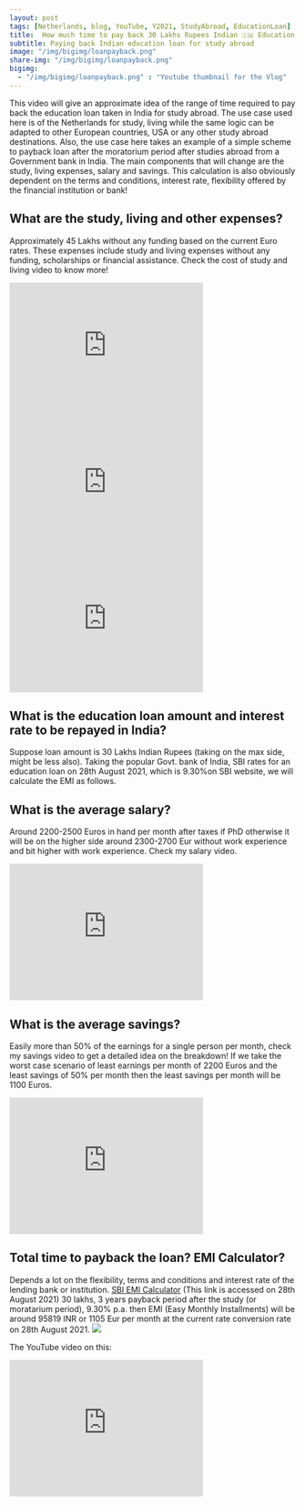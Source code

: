 ```yaml
---
layout: post
tags: [Netherlands, blog, YouTube, Y2021, StudyAbroad, EducationLoan]
title:  How much time to pay back 30 Lakhs Rupees Indian 🇮🇳 Education Loan for Study Abroad?
subtitle: Paying back Indian education loan for study abroad
image: "/img/bigimg/loanpayback.png"
share-img: "/img/bigimg/loanpayback.png"
bigimg:
  - "/img/bigimg/loanpayback.png" : "Youtube thumbnail for the Vlog"
---
```


This video will give an approximate idea of the range of time required to pay back the education loan taken in India for study abroad. The use case used here is of the Netherlands for study, living while the same logic can be adapted to other European countries, USA or any other study abroad destinations. Also, the use case here takes an example of a simple scheme to payback loan after the moratorium period after studies abroad from a Government bank in India. The main components that will change are the study, living expenses, salary and savings. This calculation is also obviously dependent on the terms and conditions, interest rate, flexibility offered by the financial institution or bank!

## What are the study, living and other expenses?
Approximately 45 Lakhs without any funding based on the current Euro rates. These expenses include study and living expenses without any funding, scholarships or financial assistance. Check the cost of study and living video to know more!

<iframe width="340" height="240" src="https://www.youtube.com/embed/F7QqBH6Cknc" title="YouTube video player" frameborder="0" allow="accelerometer; autoplay; clipboard-write; encrypted-media; gyroscope; picture-in-picture" allowfullscreen></iframe>

<iframe width="340" height="240" src="https://www.youtube.com/embed/dgiey7SwWrk" title="YouTube video player" frameborder="0" allow="accelerometer; autoplay; clipboard-write; encrypted-media; gyroscope; picture-in-picture" allowfullscreen></iframe>

<iframe width="340" height="240" src="https://www.youtube.com/embed/rCQwLGXUUYg" title="YouTube video player" frameborder="0" allow="accelerometer; autoplay; clipboard-write; encrypted-media; gyroscope; picture-in-picture" allowfullscreen></iframe>

## What is the education loan amount and interest rate to be repayed in India?
Suppose loan amount is 30 Lakhs Indian Rupees (taking on the max side, might be less also). Taking the popular Govt. bank of India, SBI rates for an education loan on 28th August 2021, which is 9.30%on SBI website, we will calculate the EMI as follows. 

## What is the average salary?
Around 2200-2500 Euros in hand per month after taxes if PhD otherwise it will be on the higher side around 2300-2700 Eur without work experience and bit higher with work experience. Check my salary video.

<iframe width="340" height="240" src="https://www.youtube.com/embed/oWTDVbTvSgk" title="YouTube video player" frameborder="0" allow="accelerometer; autoplay; clipboard-write; encrypted-media; gyroscope; picture-in-picture" allowfullscreen></iframe>

## What is the average savings?
Easily more than 50% of the earnings for a single person per month, check my savings video to get a detailed idea on the breakdown! If we take the worst case scenario of least earnings per month of 2200 Euros and the least savings of 50% per month then the least savings per month will be 1100 Euros.

<iframe width="340" height="240" src="https://www.youtube.com/embed/0e6cwlP4IwU" title="YouTube video player" frameborder="0" allow="accelerometer; autoplay; clipboard-write; encrypted-media; gyroscope; picture-in-picture" allowfullscreen></iframe>

## Total time to payback the loan? EMI Calculator?
Depends a lot on the flexibility, terms and conditions and interest rate of the lending bank or institution.
[SBI EMI Calculator](https://sbi.co.in/web/student-platform/emi-calculator) (This link is accessed on 28th August 2021)
30 lakhs, 3 years payback period after the study (or moratarium period), 9.30% p.a. then EMI (Easy Monthly Installments) will be around 95819 INR or 1105 Eur per month at the current rate conversion rate on 28th August 2021.
![](StudyabroadLoan.png)

The YouTube video on this:
<iframe width="340" height="240" src="https://www.youtube.com/embed/tftaGaGCu3g" title="YouTube video player" frameborder="0" allow="accelerometer; autoplay; clipboard-write; encrypted-media; gyroscope; picture-in-picture" allowfullscreen></iframe>
